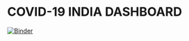 # COVID-19 INDIA DASHBOARD 
[![Binder](https://mybinder.org/badge_logo.svg)](https://mybinder.org/v2/gh/hisenberg-lab/covid/HEAD?urlpath=%2Fvoila%2Frender%2Fcovid_dashboard.ipynb)
